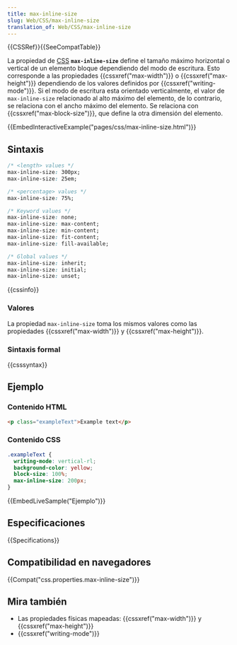 ```yaml
---
title: max-inline-size
slug: Web/CSS/max-inline-size
translation_of: Web/CSS/max-inline-size
---
```


{{CSSRef}}{{SeeCompatTable}}

La propiedad de [CSS](/es/docs/Web/CSS) **`max-inline-size`** define el tamaño máximo horizontal o vertical de un elemento bloque dependiendo del modo de escritura. Esto corresponde a las propiedades {{cssxref("max-width")}} o {{cssxref("max-height")}} dependiendo de los valores definidos por {{cssxref("writing-mode")}}. Si el modo de escritura esta orientado verticalmente, el valor de `max-inline-size` relacionado al alto máximo del elemento, de lo contrario, se relaciona con el ancho máximo del elemento. Se relaciona con {{cssxref("max-block-size")}}, que define la otra dimensión del elemento.

{{EmbedInteractiveExample("pages/css/max-inline-size.html")}}

## Sintaxis

```css
/* <length> values */
max-inline-size: 300px;
max-inline-size: 25em;

/* <percentage> values */
max-inline-size: 75%;

/* Keyword values */
max-inline-size: none;
max-inline-size: max-content;
max-inline-size: min-content;
max-inline-size: fit-content;
max-inline-size: fill-available;

/* Global values */
max-inline-size: inherit;
max-inline-size: initial;
max-inline-size: unset;
```

{{cssinfo}}

### Valores

La propiedad `max-inline-size` toma los mismos valores como las propiedades {{cssxref("max-width")}} y {{cssxref("max-height")}}.

### Sintaxis formal

{{csssyntax}}

## Ejemplo

### Contenido HTML

```html
<p class="exampleText">Example text</p>
```

### Contenido CSS

```css
.exampleText {
  writing-mode: vertical-rl;
  background-color: yellow;
  block-size: 100%;
  max-inline-size: 200px;
}
```

{{EmbedLiveSample("Ejemplo")}}

## Especificaciones

{{Specifications}}

## Compatibilidad en navegadores

{{Compat("css.properties.max-inline-size")}}

## Mira también

- Las propiedades físicas mapeadas: {{cssxref("max-width")}} y {{cssxref("max-height")}}
- {{cssxref("writing-mode")}}
